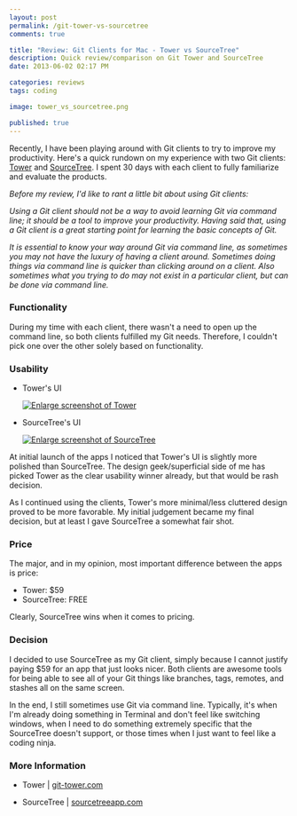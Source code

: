 ```yaml
---
layout: post
permalink: /git-tower-vs-sourcetree
comments: true

title: "Review: Git Clients for Mac - Tower vs SourceTree"
description: Quick review/comparison on Git Tower and SourceTree
date: 2013-06-02 02:17 PM

categories: reviews
tags: coding

image: tower_vs_sourcetree.png

published: true
---
```


Recently, I have been playing around with Git clients to try to improve my productivity. Here's a quick rundown on my experience with two Git clients: [Tower] and [SourceTree]. I spent 30 days with each client to fully familiarize and evaluate the products.

_Before my review, I'd like to rant a little bit about using Git clients:_

_Using a Git client should not be a way to avoid learning Git via command line; it should be a tool to improve your productivity. Having said that, using a Git client is a great starting point for learning the basic concepts of Git._

_It is essential to know your way around Git via command line, as sometimes you may not have the luxury of having a client around. Sometimes doing things via command line is quicker than clicking around on a client. Also sometimes what you trying to do may not exist in a particular client, but can be done via command line._

<!--more My quick review lies after the jump.-->

### Functionality

During my time with each client, there wasn't a need to open up the command line, so both clients fulfilled my Git needs. Therefore, I couldn't pick one over the other solely based on functionality.

### Usability

<ul class="thumbnails">
    <li class="span4">
        <div class="thumbnail">
            <p>Tower's UI</p>
            <a href="{{ site.images }}{{ page.url }}/screenshot_tower.png"  title="Screenshot of Tower"><img class="img-responsive" src="{{ site.images }}{{ page.url }}/screenshot_tower.png" alt="Enlarge screenshot of Tower"  title="Screenshot of Tower"></a>
        </div>
    </li>
  <li class="span4">
        <div class="thumbnail">
            <p>SourceTree's UI</p>
            <a href="{{ site.images }}{{ page.url }}/screenshot_sourcetree.png"  title="Screenshot of SourceTree"><img class="img-responsive" src="{{ site.images }}{{ page.url }}/screenshot_sourcetree.png" alt="Enlarge screenshot of SourceTree" title="Screenshot of SourceTree"></a>
        </div>
    </li>
</ul>

At initial launch of the apps I noticed that Tower's UI is slightly more polished than SourceTree. The design geek/superficial side of me has picked Tower as the clear usability winner already, but that would be rash decision.

As I continued using the clients, Tower's more minimal/less cluttered design proved to be more favorable. My initial judgement became my final decision, but at least I gave SourceTree a somewhat fair shot.

### Price
The major, and in my opinion, most important difference between the apps is price:

- Tower: $59
- SourceTree: FREE

Clearly, SourceTree wins when it comes to pricing.

### Decision

I decided to use SourceTree as my Git client, simply because I cannot justify paying $59 for an app that just looks nicer. Both clients are awesome tools for being able to see all of your Git things like branches, tags, remotes, and stashes all on the same screen.

In the end, I still sometimes use Git via command line. Typically, it's when I'm already doing something in Terminal and don't feel like switching windows, when I need to do something extremely specific that the SourceTree doesn't support, or those times when I just want to feel like a coding ninja.

### More Information

- Tower | [git-tower.com][Tower]
- SourceTree | [sourcetreeapp.com][SourceTree]

   [Tower]: http://www.git-tower.com/ "Tower"
   [SourceTree]: http://www.sourcetreeapp.com/ "SourceTree"